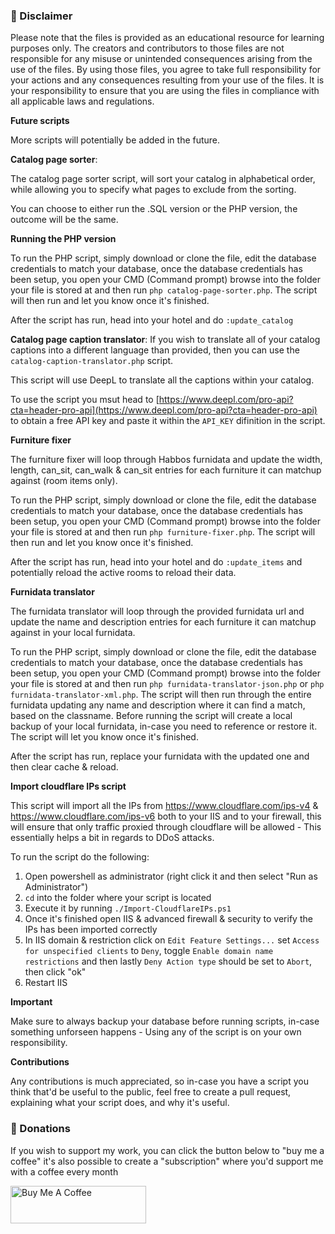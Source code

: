### 📢 Disclaimer

Please note that the files is provided as an educational resource for learning purposes only. The creators and contributors to those files are not responsible for any misuse or unintended consequences arising from the use of the files. By using those files, you agree to take full responsibility for your actions and any consequences resulting from your use of the files. It is your responsibility to ensure that you are using the files in compliance with all applicable laws and regulations.

**Future scripts**

More scripts will potentially be added in the future.


**Catalog page sorter**:

The catalog page sorter script, will sort your catalog in alphabetical order, while allowing you to specify what pages to exclude from the sorting.

You can choose to either run the .SQL version or the PHP version, the outcome will be the same.

**Running the PHP version**

To run the PHP script, simply download or clone the file, edit the database credentials to match your database, once the database credentials has been setup, you open your CMD (Command prompt) browse into the folder your file is stored at and then run ``php catalog-page-sorter.php``. The script will then run and let you know once it's finished.

After the script has run, head into your hotel and do ``:update_catalog``

**Catalog page caption translator**:
If you wish to translate all of your catalog captions into a different language than provided, then you can use the `catalog-caption-translator.php` script.

This script will use DeepL to translate all the captions within your catalog.

To use the script you msut head to [https://www.deepl.com/pro-api?cta=header-pro-api](https://www.deepl.com/pro-api?cta=header-pro-api) to obtain a free API key and paste it within the `API_KEY` difinition in the script.

**Furniture fixer**

The furniture fixer will loop through Habbos furnidata and update the width, length, can_sit, can_walk & can_sit entries for each furniture it can matchup against (room items only).

To run the PHP script, simply download or clone the file, edit the database credentials to match your database, once the database credentials has been setup, you open your CMD (Command prompt) browse into the folder your file is stored at and then run ``php furniture-fixer.php``. The script will then run and let you know once it's finished.

After the script has run, head into your hotel and do ``:update_items`` and potentially reload  the active rooms to reload their data.

**Furnidata translator**

The furnidata translator will loop through the provided furnidata url and update the name and description entries for each furniture it can matchup against in your local furnidata.

To run the PHP script, simply download or clone the file, edit the database credentials to match your database, once the database credentials has been setup, you open your CMD (Command prompt) browse into the folder your file is stored at and then run ``php furnidata-translator-json.php`` or ``php furnidata-translator-xml.php``. The script will then run through the entire furnidata updating any name and description where it can find a match, based on the classname. Before running the script will create a local backup of your local furnidata, in-case you need to reference or restore it. The script will let you know once it's finished.

After the script has run, replace your furnidata with the updated one and then clear cache & reload.


**Import cloudflare IPs script**

This script will import all the IPs from https://www.cloudflare.com/ips-v4 & https://www.cloudflare.com/ips-v6 both to your IIS and to your firewall, this will ensure that only traffic proxied through cloudflare will be allowed - This essentially helps a bit in regards to DDoS attacks.

To run the script do the following:
1. Open powershell as administrator (right click it and then select "Run as Administrator")
2. ``cd`` into the folder where your script is located
3. Execute it by running ``./Import-CloudflareIPs.ps1``
4. Once it's finished open IIS & advanced firewall & security to verify the IPs has been imported correctly
5. In IIS domain & restriction click on ``Edit Feature Settings...`` set ``Access for unspecified clients`` to ``Deny``, toggle ``Enable domain name restrictions`` and then lastly ``Deny Action type`` should be set to ``Abort``, then click "ok"
6. Restart IIS 

**Important**

Make sure to always backup your database before running scripts, in-case something unforseen happens - Using any of the script is on your own responsibility.

**Contributions**

Any contributions is much appreciated, so in-case you have a script you think that'd be useful to the public, feel free to create a pull request, explaining what your script does, and why it's useful.



### 🙏 Donations
If you wish to support my work, you can click the button below to "buy me a coffee" it's also possible to create a "subscription" where you'd support me with a coffee every month

<a href="https://www.buymeacoffee.com/dennisobject" target="_blank"><img src="https://cdn.buymeacoffee.com/buttons/v2/default-yellow.png" alt="Buy Me A Coffee" style="height: 60px !important;width: 217px !important;" ></a>

